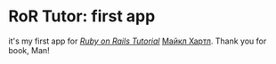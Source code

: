 # RoR Tutor: first app
it's my first app for [*Ruby on Rails Tutorial*](http://railstutorial.ru/)
 [Майкл Хартл](http://michaelhartl.com/).
 Thank you for book, Man!
